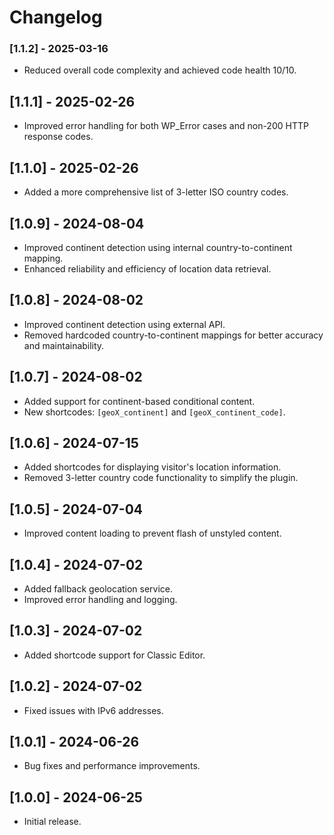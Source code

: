# Changelog

### [1.1.2] - 2025-03-16
- Reduced overall code complexity and achieved code health 10/10.

## [1.1.1] - 2025-02-26
- Improved error handling for both WP_Error cases and non-200 HTTP response codes.

## [1.1.0] - 2025-02-26
- Added a more comprehensive list of 3-letter ISO country codes.

## [1.0.9] - 2024-08-04
- Improved continent detection using internal country-to-continent mapping.
- Enhanced reliability and efficiency of location data retrieval.

## [1.0.8] - 2024-08-02
- Improved continent detection using external API.
- Removed hardcoded country-to-continent mappings for better accuracy and maintainability.

## [1.0.7] - 2024-08-02
- Added support for continent-based conditional content.
- New shortcodes: `[geoX_continent]` and `[geoX_continent_code]`.

## [1.0.6] - 2024-07-15
- Added shortcodes for displaying visitor's location information.
- Removed 3-letter country code functionality to simplify the plugin.

## [1.0.5] - 2024-07-04
- Improved content loading to prevent flash of unstyled content.

## [1.0.4] - 2024-07-02
- Added fallback geolocation service.
- Improved error handling and logging.

## [1.0.3] - 2024-07-02
- Added shortcode support for Classic Editor.

## [1.0.2] - 2024-07-02
- Fixed issues with IPv6 addresses.

## [1.0.1] - 2024-06-26
- Bug fixes and performance improvements.

## [1.0.0] - 2024-06-25
- Initial release.
